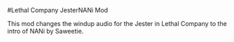 #Lethal Company JesterNANi Mod

This mod changes the windup audio for the Jester in Lethal Company to the intro of NANi by Saweetie.